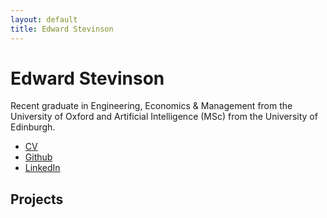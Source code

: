 ```yaml
---
layout: default
title: Edward Stevinson
---
```


# Edward Stevinson

Recent graduate in Engineering, Economics & Management from the University of Oxford and Artificial Intelligence (MSc) from the University of Edinburgh.

* [CV](assets/stevinson_cv.pdf)
* [Github](https://github.com/stevinson)
* [LinkedIn](https://uk.linkedin.com/in/edward-stevinson-971b98124)


## Projects
